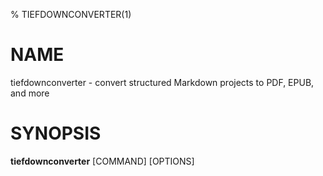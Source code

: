 % TIEFDOWNCONVERTER(1)

# NAME

tiefdownconverter - convert structured Markdown projects to PDF, EPUB, and more

# SYNOPSIS

**tiefdownconverter** [COMMAND] [OPTIONS]

